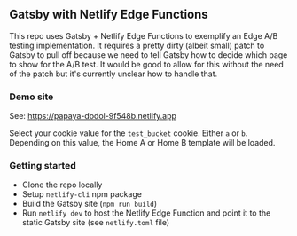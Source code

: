 ## Gatsby with Netlify Edge Functions

This repo uses Gatsby + Netlify Edge Functions to exemplify an Edge A/B testing implementation. It requires a pretty dirty (albeit small) patch to Gatsby to pull off because we need to tell Gatsby how to decide which page to show for the A/B test. It would be good to allow for this without the need of the patch but it's currently unclear how to handle that.

### Demo site
See: https://papaya-dodol-9f548b.netlify.app

Select your cookie value for the `test_bucket` cookie. Either `a` or `b`. Depending on this value, the Home A or Home B template will be loaded.

### Getting started
- Clone the repo locally
- Setup `netlify-cli` npm package
- Build the Gatsby site (`npm run build`)
- Run `netlify dev` to host the Netlify Edge Function and point it to the static Gatsby site (see `netlify.toml` file)
